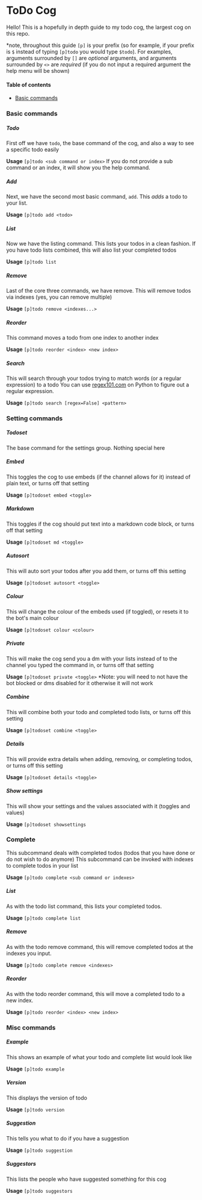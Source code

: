 # ToDo Cog
Hello! This is a hopefully in depth guide to my todo cog, the largest cog on this repo.

\*note, throughout this guide `[p]` is your prefix (so for example, if your prefix is `$` instead of typing `[p]todo` you would type `$todo`). For examples, arguments surrounded by `[]` are *optional* arguments, and arguments surrounded by `<>` are *required* (if you do not input a required argument the help menu will be shown)

#### Table of contents
- [Basic commands](#BasicCommands)

### Basic commands

##### Todo
First off we have `todo`, the base command of the cog, and also a way to see a specific todo easily

**Usage** `[p]todo <sub command or index>`
If you do not provide a sub command or an index, it will show you the help command.

##### Add
Next, we have the second most basic command, `add`.
This *adds* a todo to your list.

**Usage** `[p]todo add <todo>`

##### List
Now we have the listing command. This lists your todos in a clean fashion. If you have todo lists combined, this will also list your completed todos

**Usage** `[p]todo list`

##### Remove
Last of the core three commands, we have remove. This will remove todos via indexes (yes, you can remove multiple)

**Usage** `[p]todo remove <indexes...>`

##### Reorder
This command moves a todo from one index to another index

**Usage** `[p]todo reorder <index> <new index>`

##### Search
This will search through your todos trying to match words (or a regular expression) to a todo
You can use [regex101.com](https://regex101.com/) on Python to figure out a regular expression.

**Usage** `[p]todo search [regex=False] <pattern>`

### Setting commands

##### Todoset
The base command for the settings group. Nothing special here

##### Embed
This toggles the cog to use embeds (if the channel allows for it) instead of plain text, or turns off that setting

**Usage** `[p]todoset embed <toggle>`

##### Markdown
This toggles if the cog should put text into a markdown code block, or turns off that setting

**Usage** `[p]todoset md <toggle>`

##### Autosort
This will auto sort your todos after you add them, or turns off this setting

**Usage** `[p]todoset autosort <toggle>`

##### Colour
This will change the colour of the embeds used (if toggled), or resets it to the bot's main colour

**Usage** `[p]todoset colour <colour>`

##### Private
This will make the cog send you a dm with your lists instead of to the channel you typed the command in, or turns off that setting

**Usage** `[p]todoset private <toggle>`
*Note: you will need to not have the bot blocked or dms disabled for it otherwise it will not work

##### Combine
This will combine both your todo and completed todo lists, or turns off this setting

**Usage** `[p]todoset combine <toggle>`

##### Details
This will provide extra details when adding, removing, or completing todos, or turns off this setting

**Usage** `[p]todoset details <toggle>`

##### Show settings
This will show your settings and the values associated with it (toggles and values)

**Usage** `[p]todoset showsettings`

### Complete
This subcommand deals with completed todos (todos that you have done or do not wish to do anymore)
This subcommand can be invoked with indexes to complete todos in your list

**Usage** `[p]todo complete <sub command or indexes>`

##### List
As with the todo list command, this lists your completed todos.

**Usage** `[p]todo complete list`

##### Remove
As with the todo remove command, this will remove completed todos at the indexes you input.

**Usage** `[p]todo complete remove <indexes>`

##### Reorder
As with the todo reorder command, this will move a completed todo to a new index.

**Usage** `[p]todo reorder <index> <new index>`

### Misc commands


##### Example
This shows an example of what your todo and complete list would look like

**Usage** `[p]todo example`

##### Version
This displays the version of todo

**Usage** `[p]todo version`

##### Suggestion
This tells you what to do if you have a suggestion

**Usage** `[p]todo suggestion`

##### Suggestors
This lists the people who have suggested something for this cog

**Usage** `[p]todo suggestors`
